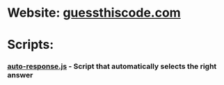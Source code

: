 # Website: [guessthiscode.com](guessthiscode.com)

# Scripts:

### [auto-response.js](show-response.js) - Script that automatically selects the right answer
